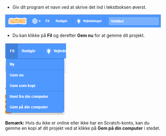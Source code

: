 + Giv dit program et navn ved at skrive det ind i tekstboksen øverst.

![scratch projektnavn tekstboks](images/name-annotated.png)

+ Du kan klikke på **Fil** og derefter **Gem nu** for at gemme dit projekt.

![skærmbillede](images/save.png)

**Bemærk:** Hvis du ikke er online eller ikke har en Scratch-konto, kan du gemme en kopi af dit projekt ved at klikke på **Gem på din computer** i stedet.
